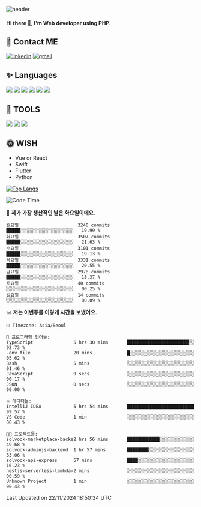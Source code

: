 ![header](https://capsule-render.vercel.app/api?type=waving&color=auto&height=300&section=header&text=Elin&fontSize=90&animation=twinkling)

#### Hi there 👋, I'm <b>Web developer</b> using PHP. ####

<!--
- 🔭 I’m currently working on Uniwill
- 🌱 I’m currently learning Vue or React or Python.
-->

<!---#### I am PHP developer --->

## 💌 Contact ME ###
[<img src='https://img.shields.io/badge/-EunjiKo-%230A66C2?style=flat-square&logo=LinkedIn&logoColor=white' alt='linkedin'>](https://www.linkedin.com/in/https://www.linkedin.com/in/eunji-ko-00a907164//)  [<img src='https://img.shields.io/badge/-einee214%40gmail.com-%23EA4335?style=flat-square&logo=Gmail&logoColor=white' alt='gmail'>](einee214@gmail.com)  


## ✨ Languages
<img src='https://img.shields.io/badge/-PHP-%23777BB4?style=for-the-badge&logo=PHP&logoColor=white'> <img src='https://img.shields.io/badge/-Laravel-%23FF2D20?style=for-the-badge&logo=Laravel&logoColor=white'> <img src='https://img.shields.io/badge/Jquery-%230769AD?style=for-the-badge&logo=Jquery&logoColor=white'> <img src='https://img.shields.io/badge/CSS3-%231572B6?style=for-the-badge&logo=CSS3&logoColor=white'> <img src='https://img.shields.io/badge/Bootstrap-%237952B3?style=for-the-badge&logo=Bootstrap&logoColor=white' > <img src='https://img.shields.io/badge/MySQL-%234479A1?style=for-the-badge&logo=MySQL&logoColor=white' >

## 🌷 TOOLS
<img src='https://img.shields.io/badge/PHPSTORM-%23000000?style=for-the-badge&logo=PhpStorm&logoColor=white' > <img src='https://img.shields.io/badge/GitLab-%23FCA121?style=for-the-badge&logo=GitLab&logoColor=white' > <img src='https://img.shields.io/badge/GitHub-%23181717?style=for-the-badge&logo=GitHub&logoColor=white'>


## 🌞 WISH
- Vue or React
- Swift
- Flutter
- Python


[![Top Langs](https://github-readme-stats.vercel.app/api/top-langs/?username=ein214&layout=compact)](https://github.com/anuraghazra/github-readme-stats)

<!--START_SECTION:waka-->
![Code Time](http://img.shields.io/badge/Code%20Time-3%2C906%20hrs%2035%20mins-blue)

📅 **제가 가장 생산적인 날은 화요일이에요.** 

```text
월요일                      3240 commits        █████░░░░░░░░░░░░░░░░░░░░   19.99 % 
화요일                      3507 commits        █████░░░░░░░░░░░░░░░░░░░░   21.63 % 
수요일                      3101 commits        █████░░░░░░░░░░░░░░░░░░░░   19.13 % 
목요일                      3331 commits        █████░░░░░░░░░░░░░░░░░░░░   20.55 % 
금요일                      2978 commits        █████░░░░░░░░░░░░░░░░░░░░   18.37 % 
토요일                      40 commits          ░░░░░░░░░░░░░░░░░░░░░░░░░   00.25 % 
일요일                      14 commits          ░░░░░░░░░░░░░░░░░░░░░░░░░   00.09 % 
```


📊 **저는 이번주를 이렇게 시간을 보냈어요.** 

```text
🕑︎ Timezone: Asia/Seoul

💬 프로그래밍 언어들: 
TypeScript               5 hrs 30 mins       ███████████████████████░░   92.73 % 
.env file                20 mins             █░░░░░░░░░░░░░░░░░░░░░░░░   05.62 % 
Bash                     5 mins              ░░░░░░░░░░░░░░░░░░░░░░░░░   01.46 % 
JavaScript               0 secs              ░░░░░░░░░░░░░░░░░░░░░░░░░   00.17 % 
JSON                     0 secs              ░░░░░░░░░░░░░░░░░░░░░░░░░   00.00 % 

🔥 에디터들: 
IntelliJ IDEA            5 hrs 54 mins       █████████████████████████   99.57 % 
VS Code                  1 min               ░░░░░░░░░░░░░░░░░░░░░░░░░   00.43 % 

🐱‍💻 프로젝트들: 
solvook-marketplace-backe2 hrs 56 mins       ████████████░░░░░░░░░░░░░   49.68 % 
solvook-adminjs-backend  1 hr 57 mins        ████████░░░░░░░░░░░░░░░░░   33.06 % 
solvook-api-express      57 mins             ████░░░░░░░░░░░░░░░░░░░░░   16.23 % 
nestjs-serverless-lambda-2 mins              ░░░░░░░░░░░░░░░░░░░░░░░░░   00.59 % 
Unknown Project          1 min               ░░░░░░░░░░░░░░░░░░░░░░░░░   00.43 % 
```


 Last Updated on 22/11/2024 18:50:34 UTC
<!--END_SECTION:waka-->

<!---![GitHub stats](https://github-readme-stats.vercel.app/api?username=ein214&show_icons=true&theme=dracula)  --->



